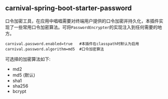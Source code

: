 ## carnival-spring-boot-starter-password

口令加密工具，在应用中唱唱需要对终端用户提供的口令加密并持久化，本插件实现了一些常用口令加密算法。可将`PasswordEncrypter`的实现注入到任何需要的地方。

```
carnival.password.enabled=true   #本插件在classpath时默认为启用
carnival.password.algorithm=md5  #口令加密算法
```

可选择的加密算法如下:

* md2
* md5 (默认)
* sha1
* sha256
* bcrypt
